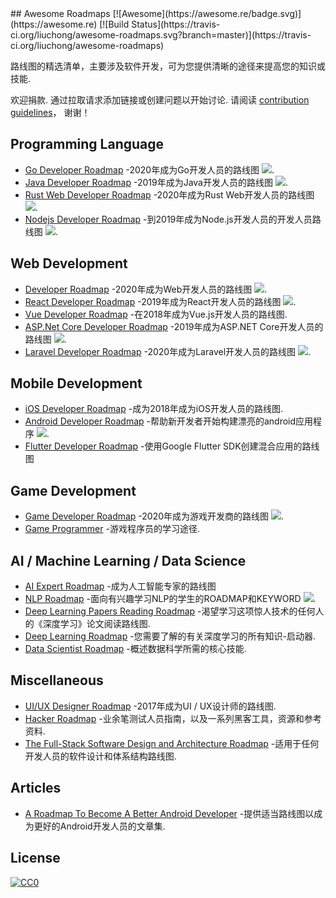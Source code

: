 <div class="github-widget" data-repo="liuchong/awesome-roadmaps"></div>
<script async src="https://pagead2.googlesyndication.com/pagead/js/adsbygoogle.js"></script><ins class="adsbygoogle" style="display:block" data-ad-client="ca-pub-6890694312814945" data-ad-slot="5473692530" data-ad-format="auto"  data-full-width-responsive="true"></ins><script>(adsbygoogle = window.adsbygoogle || []).push({});</script>
## Awesome Roadmaps [![Awesome](https://awesome.re/badge.svg)](https://awesome.re) [![Build Status](https://travis-ci.org/liuchong/awesome-roadmaps.svg?branch=master)](https://travis-ci.org/liuchong/awesome-roadmaps)

路线图的精选清单，主要涉及软件开发，可为您提供清晰的途径来提高您的知识或技能.

欢迎捐款.
通过拉取请求添加链接或创建问题以开始讨论.
请阅读 [contribution guidelines](https://github.com/liuchong/awesome-roadmaps/blob/master/contributing.md)， 谢谢！



## Programming Language
- [Go Developer Roadmap](https://raw.githubusercontent.com/Alikhll/golang-developer-roadmap) -2020年成为Go开发人员的路线图 [<img src="https://img.shields.io/badge/Roadmap-2020-yellowgreen.svg">](https://raw.githubusercontent.com/Alikhll/golang-developer-roadmap).
- [Java Developer Roadmap](https://raw.githubusercontent.com/s4kibs4mi/java-developer-roadmap) -2019年成为Java开发人员的路线图 [<img src="https://img.shields.io/badge/Roadmap-2019-yellowgreen.svg">](https://raw.githubusercontent.com/s4kibs4mi/java-developer-roadmap).
- [Rust Web Developer Roadmap](https://raw.githubusercontent.com/csharad/rust-web-developer-roadmap) -2020年成为Rust Web开发人员的路线图 [<img src="https://img.shields.io/badge/Roadmap-2020-yellowgreen.svg">](https://raw.githubusercontent.com/csharad/rust-web-developer-roadmap).
- [Nodejs Developer Roadmap](https://raw.githubusercontent.com/aliyr/Nodejs-Developer-Roadmap) -到2019年成为Node.js开发人员的开发人员路线图 [<img src="https://img.shields.io/badge/Roadmap-2019-yellowgreen.svg">](https://raw.githubusercontent.com/aliyr/Nodejs-Developer-Roadmap).

## Web Development
- [Developer Roadmap](https://raw.githubusercontent.com/kamranahmedse/developer-roadmap) -2020年成为Web开发人员的路线图 [<img src="https://img.shields.io/badge/Roadmap-2020-yellowgreen.svg">](https://raw.githubusercontent.com/kamranahmedse/developer-roadmap).
- [React Developer Roadmap](https://raw.githubusercontent.com/adam-golab/react-developer-roadmap) -2019年成为React开发人员的路线图 [<img src="https://img.shields.io/badge/Roadmap-2019-yellowgreen.svg">](https://raw.githubusercontent.com/adam-golab/react-developer-roadmap).
- [Vue Developer Roadmap](https://github.com/flaviocopes/vue-developer-roadmap) -在2018年成为Vue.js开发人员的路线图.
- [ASP.Net Core Developer Roadmap](https://raw.githubusercontent.com/MoienTajik/AspNetCore-Developer-Roadmap) -2019年成为ASP.NET Core开发人员的路线图 [<img src="https://img.shields.io/badge/Roadmap-2019-yellowgreen.svg">](https://raw.githubusercontent.com/MoienTajik/AspNetCore-Developer-Roadmap).
- [Laravel Developer Roadmap](https://raw.githubusercontent.com/Hasnayeen/laravel-developer-roadmap) -2020年成为Laravel开发人员的路线图 [<img src="https://img.shields.io/badge/Roadmap-2020-yellowgreen.svg">](https://raw.githubusercontent.com/Hasnayeen/laravel-developer-roadmap).

## Mobile Development
- [iOS Developer Roadmap](https://github.com/BohdanOrlov/iOS-Developer-Roadmap) -成为2018年成为iOS开发人员的路线图.
- [Android Developer Roadmap](https://raw.githubusercontent.com/anacoimbrag/android-developer-roadmap) -帮助新开发者开始构建漂亮的android应用程序 [<img src="https://img.shields.io/badge/Roadmap-2019-yellowgreen.svg">](https://raw.githubusercontent.com/anacoimbrag/android-developer-roadmap).
- [Flutter Developer Roadmap](https://github.com/olexale/flutter_roadmap) -使用Google Flutter SDK创建混合应用的路线图

## Game Development
- [Game Developer Roadmap](https://raw.githubusercontent.com/utilForever/game-developer-roadmap) -2020年成为游戏开发商的路线图 [<img src="https://img.shields.io/badge/Roadmap-2020-yellowgreen.svg">](https://raw.githubusercontent.com/utilForever/game-developer-roadmap).
- [Game Programmer](https://github.com/miloyip/game-programmer) -游戏程序员的学习途径.

## AI / Machine Learning / Data Science
- [AI Expert Roadmap](https://github.com/AMAI-GmbH/AI-Expert-Roadmap) -成为人工智能专家的路线图
- [NLP Roadmap](https://raw.githubusercontent.com/graykode/nlp-roadmap) -面向有兴趣学习NLP的学生的ROADMAP和KEYWORD [<img src="https://img.shields.io/badge/Roadmap-2019-yellowgreen.svg">](https://raw.githubusercontent.com/graykode/nlp-roadmap).
- [Deep Learning Papers Reading Roadmap](https://github.com/floodsung/Deep-Learning-Papers-Reading-Roadmap) -渴望学习这项惊人技术的任何人的《深度学习》论文阅读路线图.
- [Deep Learning Roadmap](https://github.com/machinelearningmindset/deep-learning-roadmap) -您需要了解的有关深度学习的所有知识-启动器.
- [Data Scientist Roadmap](https://github.com/hasbrain/data-science-roadmap) -概述数据科学所需的核心技能.

## Miscellaneous
- [UI/UX Designer Roadmap](https://github.com/togiberlin/ui-ux-designer-roadmap) -2017年成为UI / UX设计师的路线图.
- [Hacker Roadmap](https://github.com/Sundowndev/hacker-roadmap) -业余笔测试人员指南，以及一系列黑客工具，资源和参考资料.
- [The Full-Stack Software Design and Architecture Roadmap](https://github.com/stemmlerjs/software-design-and-architecture-roadmap) -适用于任何开发人员的软件设计和体系结构路线图.

## Articles
- [A Roadmap To Become A Better Android Developer](https://medium.com/mindorks/a-roadmap-to-become-a-better-android-developer-3038cf7f8c8d) -提供适当路线图以成为更好的Android开发人员的文章集.

## License

[![CC0](http://mirrors.creativecommons.org/presskit/buttons/88x31/svg/cc-zero.svg)](https://creativecommons.org/publicdomain/zero/1.0/)
